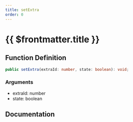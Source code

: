 ```yaml
---
title: setExtra
order: 0
---
```


# {{ $frontmatter.title }}

## Function Definition

```ts
public setExtra(extraId: number, state: boolean): void;
```

### Arguments

* extraId: number
* state: boolean

## Documentation

<!--@include: ./parts/setExtra.md-->

